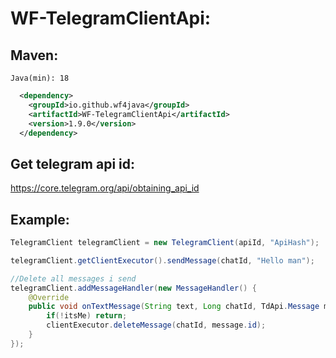 # WF-TelegramClientApi:
## Maven:
`Java(min): 18`
```xml
  <dependency>
    <groupId>io.github.wf4java</groupId>
    <artifactId>WF-TelegramClientApi</artifactId>
    <version>1.9.0</version>
  </dependency>
```

## Get telegram api id: 
https://core.telegram.org/api/obtaining_api_id

## Example:

```java
TelegramClient telegramClient = new TelegramClient(apiId, "ApiHash");

telegramClient.getClientExecutor().sendMessage(chatId, "Hello man");

//Delete all messages i send
telegramClient.addMessageHandler(new MessageHandler() {
    @Override
    public void onTextMessage(String text, Long chatId, TdApi.Message message, Boolean itsMe, TdApi.UpdateNewMessage update, ClientExecutor clientExecutor) {
        if(!itsMe) return;
        clientExecutor.deleteMessage(chatId, message.id);
    }
});

```
ㅤ